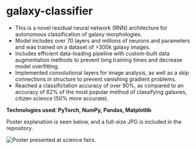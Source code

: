 # galaxy-classifier

- This is a novel residual neural network (RNN) architecture for autonomous classification of galaxy morphologies.
- Model includes over 70 layers and millions of neurons and parameters and was trained on a dataset of >300k galaxy images.
- Includes efficient data-loading pipeline with custom-built data augmentation methods to prevent long training times and decrease model overfitting.
- Implemented convolutional layers for image analysis, as well as a skip connections in structure to prevent vanishing gradient problems.
- Reached a classifictation accuracy of over 90%, as compared to an accuracy of 62% of the most popular method of classifying galaxies, citizen science (50% more accurate).

**Technologies used: PyTorch, NumPy, Pandas, Matplotlib**

Poster explanation is seen below, and a full-size JPG is included in the repository.

![Poster presented at science fairs.](./poster.png)
